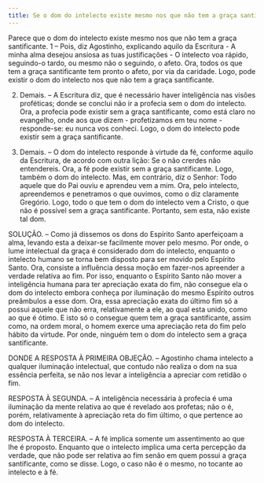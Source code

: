 ```yaml
---
title: Se o dom do intelecto existe mesmo nos que não tem a graça santificante
---
```


Parece que o dom do intelecto existe mesmo nos que não tem a graça santificante.  1 – Pois, diz Agostinho, explicando aquilo da Escritura - A minha alma desejou ansiosa as tuas justificações - O intelecto voa rápido, seguindo-o tardo, ou mesmo não o seguindo, o afeto. Ora, todos os que tem a graça santificante tem pronto o afeto, por via da caridade. Logo, pode existir o dom do intelecto nos que não tem a graça santificante.  

2. Demais. – A Escritura diz, que é necessário haver inteligência nas visões proféticas; donde se conclui não ir a profecia sem o dom do intelecto. Ora, a profecia pode existir sem a graça santificante, como está claro no evangelho, onde aos que dizem - profetizamos em teu nome - responde-se: eu nunca vos conheci. Logo, o dom do intelecto pode existir sem a graça santificante.  

3. Demais. – O dom do intelecto responde à virtude da fé, conforme aquilo da Escritura, de acordo com outra lição: Se o não crerdes não entendereis. Ora, a fé pode existir sem a graça santificante. Logo, também o dom do intelecto.  Mas, em contrário, diz o Senhor: Todo aquele que do Pai ouviu e aprendeu vem a mim. Ora, pelo intelecto, apreendemos e penetramos o que ouvimos, como o diz claramente Gregório. Logo, todo o que tem o dom do intelecto vem a Cristo, o que não é possível sem a graça santificante. Portanto, sem esta, não existe tal dom.  

SOLUÇÃO. – Como já dissemos os dons do Espírito Santo aperfeiçoam a alma, levando esta a deixar-se facilmente mover pelo mesmo. Por onde, o lume intelectual da graça é considerado dom do intelecto, enquanto o intelecto humano se torna bem disposto para ser movido pelo Espírito Santo. Ora, consiste a influência dessa moção em fazer-nos apreender a verdade relativa ao fim. Por isso, enquanto o Espírito Santo não mover a inteligência humana para ter apreciação exata do fim, não consegue ela o dom do intelecto embora conheça por iluminação do mesmo Espírito outros preâmbulos a esse dom. Ora, essa apreciação exata do último fim só a possui aquele que não erra, relativamente a ele, ao qual esta unido, como ao que é ótimo. E isto só o consegue quem tem a graça santificante, assim como, na ordem moral, o homem exerce uma apreciação reta do fim pelo hábito da virtude. Por onde, ninguém tem o dom do intelecto sem a graça santificante.  

DONDE A RESPOSTA À PRIMEIRA OBJEÇÃO. – Agostinho chama intelecto a qualquer iluminação intelectual, que contudo não realiza o dom na sua essência perfeita, se não nos levar a inteligência a apreciar com retidão o fim.  

RESPOSTA À SEGUNDA. – A inteligência necessária à profecia é uma iluminação da mente relativa ao que é revelado aos profetas; não o é, porém, relativamente à apreciação reta do fim último, o que pertence ao dom do intelecto.  

RESPOSTA À TERCEIRA. – A fé implica somente um assentimento ao que lhe é proposto. Enquanto que o intelecto implica uma certa percepção da verdade, que não pode ser relativa ao fim senão em quem possui a graça santificante, como se disse. Logo, o caso não é o mesmo, no tocante ao intelecto e à fé.